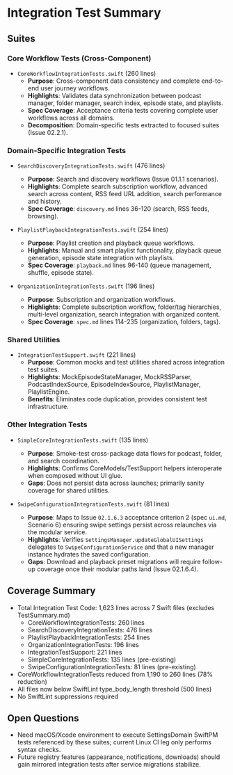 # Integration Test Summary

## Suites

### Core Workflow Tests (Cross-Component)
- `CoreWorkflowIntegrationTests.swift` (260 lines)
  - **Purpose**: Cross-component data consistency and complete end-to-end user journey workflows.
  - **Highlights**: Validates data synchronization between podcast manager, folder manager, search index, episode state, and playlists.
  - **Spec Coverage**: Acceptance criteria tests covering complete user workflows across all domains.
  - **Decomposition**: Domain-specific tests extracted to focused suites (Issue 02.2.1).

### Domain-Specific Integration Tests  
- `SearchDiscoveryIntegrationTests.swift` (476 lines)
  - **Purpose**: Search and discovery workflows (Issue 01.1.1 scenarios).
  - **Highlights**: Complete search subscription workflow, advanced search across content, RSS feed URL addition, search performance and history.
  - **Spec Coverage**: `discovery.md` lines 36-120 (search, RSS feeds, browsing).

- `PlaylistPlaybackIntegrationTests.swift` (254 lines)
  - **Purpose**: Playlist creation and playback queue workflows.
  - **Highlights**: Manual and smart playlist functionality, playback queue generation, episode state integration with playlists.
  - **Spec Coverage**: `playback.md` lines 96-140 (queue management, shuffle, episode state).

- `OrganizationIntegrationTests.swift` (196 lines)
  - **Purpose**: Subscription and organization workflows.
  - **Highlights**: Complete subscription workflow, folder/tag hierarchies, multi-level organization, search integration with organized content.
  - **Spec Coverage**: `spec.md` lines 114-235 (organization, folders, tags).

### Shared Utilities
- `IntegrationTestSupport.swift` (221 lines)
  - **Purpose**: Common mocks and test utilities shared across integration test suites.
  - **Highlights**: MockEpisodeStateManager, MockRSSParser, PodcastIndexSource, EpisodeIndexSource, PlaylistManager, PlaylistEngine.
  - **Benefits**: Eliminates code duplication, provides consistent test infrastructure.

### Other Integration Tests
- `SimpleCoreIntegrationTests.swift` (135 lines)
  - **Purpose**: Smoke-test cross-package data flows for podcast, folder, and search coordination.
  - **Highlights**: Confirms CoreModels/TestSupport helpers interoperate when composed without UI glue.
  - **Gaps**: Does not persist data across launches; primarily sanity coverage for shared utilities.

- `SwipeConfigurationIntegrationTests.swift` (81 lines)
  - **Purpose**: Maps to Issue `02.1.6.3` acceptance criterion 2 (spec `ui.md`, Scenario 6) ensuring swipe settings persist across relaunches via the modular service.
  - **Highlights**: Verifies `SettingsManager.updateGlobalUISettings` delegates to `SwipeConfigurationService` and that a new manager instance hydrates the saved configuration.
  - **Gaps**: Download and playback preset migrations will require follow-up coverage once their modular paths land (Issue 02.1.6.4).

## Coverage Summary
- Total Integration Test Code: 1,623 lines across 7 Swift files (excludes TestSummary.md)
  - CoreWorkflowIntegrationTests: 260 lines
  - SearchDiscoveryIntegrationTests: 476 lines
  - PlaylistPlaybackIntegrationTests: 254 lines
  - OrganizationIntegrationTests: 196 lines
  - IntegrationTestSupport: 221 lines
  - SimpleCoreIntegrationTests: 135 lines (pre-existing)
  - SwipeConfigurationIntegrationTests: 81 lines (pre-existing)
- CoreWorkflowIntegrationTests reduced from 1,190 to 260 lines (78% reduction)
- All files now below SwiftLint type_body_length threshold (500 lines)
- No SwiftLint suppressions required

## Open Questions
- Need macOS/Xcode environment to execute SettingsDomain SwiftPM tests referenced by these suites; current Linux CI leg only performs syntax checks.
- Future registry features (appearance, notifications, downloads) should gain mirrored integration tests after service migrations stabilize.

